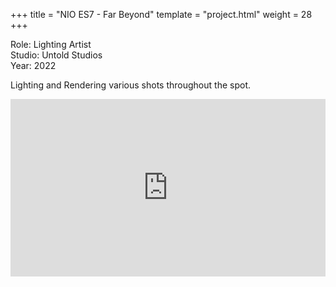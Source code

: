 +++
title = "NIO ES7 - Far Beyond"
template = "project.html"
weight = 28
+++

Role: Lighting Artist  
Studio: Untold Studios  
Year: 2022  

Lighting and Rendering various shots throughout the spot.

<div style="padding:56.25% 0 0 0;position:relative;"><iframe src="https://player.vimeo.com/video/998338325?h=1db1162a19&amp;badge=0&amp;autopause=0&amp;player_id=0&amp;app_id=58479" frameborder="0" allow="autoplay; fullscreen; picture-in-picture; clipboard-write" style="position:absolute;top:0;left:0;width:100%;height:100%;" title="nio"></iframe></div><script src="https://player.vimeo.com/api/player.js"></script>
